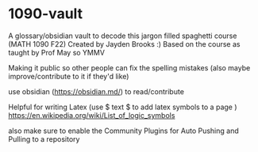 # 1090-vault
A glossary/obsidian vault to decode this jargon filled spaghetti course (MATH 1090 F22)
Created by Jayden Brooks :)
Based on the course as taught by Prof May so YMMV

Making it public so other people can fix the spelling mistakes (also maybe improve/contribute to it if they'd like)

use obsidian (https://obsidian.md/) to read/contribute 

Helpful for writing Latex (use $ text $ to add latex symbols to a page  )
https://en.wikipedia.org/wiki/List_of_logic_symbols

also make sure to enable the Community Plugins for Auto Pushing and Pulling to a repository
